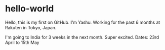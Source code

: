 # hello-world

Hello, this is my first on GitHub.
I'm Yashu. Working for the past 6 months at Rakuten in Tokyo, Japan.

I'm going to India for 3 weeks in the next month. Super excited.
Dates: 23rd April to 15th May
